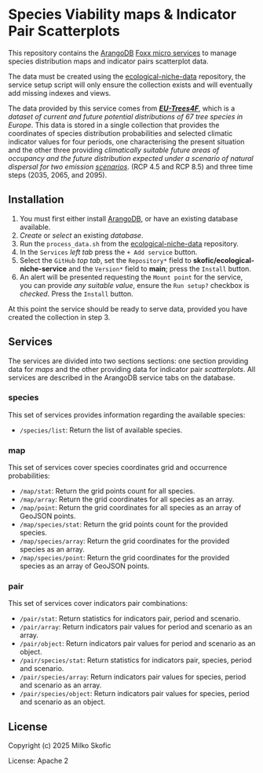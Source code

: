 # Species Viability maps & Indicator Pair Scatterplots

This repository contains the [ArangoDB](https://www.arangodb.com) [Foxx micro services](https://www.arangodb.com/docs/stable/foxx.html) to manage species distribution maps and indicator pairs scatterplot data.

The data must be created using the [ecological-niche-data](https://github.com/skofic/ecological-niche-data) repository, the service setup script will only ensure the collection exists and will eventually add missing indexes and views.

The data provided by this service comes from ***[EU-Trees4F](https://www.nature.com/articles/s41597-022-01128-5)***, which is a *dataset of current and future potential distributions of 67 tree species in Europe*. This data is stored in a single collection that provides the coordinates of species distribution probabilities and selected climatic indicator values for four periods, one characterising the present situation and the other three providing *climatically suitable future areas of occupancy and the future distribution expected under a scenario of natural dispersal for two emission [scenarios](https://en.wikipedia.org/wiki/Representative_Concentration_Pathway)*.
(RCP 4.5 and RCP 8.5) and three time steps (2035, 2065, and 2095).

## Installation

1. You must first either install [ArangoDB](https://www.arangodb.com), or have an existing database available.
2. *Create* or *select* an existing *database*.
3. Run the `process_data.sh` from the [ecological-niche-data](https://github.com/skofic/ecological-niche-data) repository.
4. In the `Services` *left tab* press the `+ Add service` button.
5. Select the `GitHub` *top tab*, set the `Repository*` field to **skofic/ecological-niche-service** and the `Version*` field to **main**; press the `Install` button.
6. An alert will be presented requesting the `Mount point` for the service, you can provide *any suitable value*, ensure the `Run setup?` checkbox is *checked*. Press the `Install` button.

At this point the service should be ready to serve data, provided you have created the collection in step 3.

## Services

The services are divided into two sections sections: one section providing data for *maps* and the other providing data for indicator pair *scatterplots*. All services are described in the ArangoDB service tabs on the database.

### species

This set of services provides information regarding the available species:

- `/species/list`: Return the list of available species.

### map

This set of services cover species coordinates grid and occurrence probabilities:

- `/map/stat`: Return the grid points count for all species.
- `/map/array`: Return the grid coordinates for all species as an array.
- `/map/point`: Return the grid coordinates for all species as an array of GeoJSON points.
- `/map/species/stat`: Return the grid points count for the provided species.
- `/map/species/array`: Return the grid coordinates for the provided species as an array.
- `/map/species/point`: Return the grid coordinates for the provided species as an array of GeoJSON points.

### pair

This set of services cover indicators pair combinations:

- `/pair/stat`: Return statistics for indicators pair, period and scenario.
- `/pair/array`: Return indicators pair values for period and scenario as an array.
- `/pair/object`: Return indicators pair values for period and scenario as an object.
- `/pair/species/stat`: Return statistics for indicators pair, species, period and scenario.
- `/pair/species/array`: Return indicators pair values for species, period and scenario as an array.
- `/pair/species/object`: Return indicators pair values for species, period and scenario as an object.

## License

Copyright (c) 2025 Milko Skofic

License: Apache 2